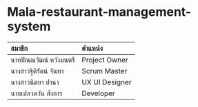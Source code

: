 # Mala-restaurant-management-system

| สมาชิก                          | ตำแหน่ง          |
|:--------------------------------|:-----------------|
| นายปิณณวัฒน์ หวังมนตรี          | Project Owner    |
| นางสาวฐิติรัตน์ จันทา           | Scrum Master     |
| นางสาวนิตยา ปานา               | UX UI Designer   |
| นายเปลวตวัน สังการ             | Developer        |


